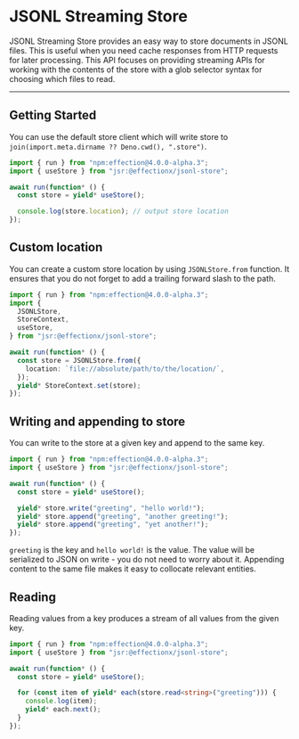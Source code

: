 # JSONL Streaming Store

JSONL Streaming Store provides an easy way to store documents in JSONL files.
This is useful when you need cache responses from HTTP requests for later
processing. This API focuses on providing streaming APIs for working with the
contents of the store with a glob selector syntax for choosing which files to
read.

---

## Getting Started

You can use the default store client which will write store to
`join(import.meta.dirname ?? Deno.cwd(), ".store")`.

```ts
import { run } from "npm:effection@4.0.0-alpha.3";
import { useStore } from "jsr:@effectionx/jsonl-store";

await run(function* () {
  const store = yield* useStore();

  console.log(store.location); // output store location
});
```

## Custom location

You can create a custom store location by using `JSONLStore.from` function. It
ensures that you do not forget to add a trailing forward slash to the path.

```ts
import { run } from "npm:effection@4.0.0-alpha.3";
import {
  JSONLStore,
  StoreContext,
  useStore,
} from "jsr:@effectionx/jsonl-store";

await run(function* () {
  const store = JSONLStore.from({
    location: `file://absolute/path/to/the/location/`,
  });
  yield* StoreContext.set(store);
});
```

## Writing and appending to store

You can write to the store at a given key and append to the same key.

```ts
import { run } from "npm:effection@4.0.0-alpha.3";
import { useStore } from "jsr:@effectionx/jsonl-store";

await run(function* () {
  const store = yield* useStore();

  yield* store.write("greeting", "hello world!");
  yield* store.append("greeting", "another greeting!");
  yield* store.append("greeting", "yet another!");
});
```

`greeting` is the key and `hello world!` is the value. The value will be
serialized to JSON on write - you do not need to worry about it. Appending
content to the same file makes it easy to collocate relevant entities.

## Reading

Reading values from a key produces a stream of all values from the given key.

```ts
import { run } from "npm:effection@4.0.0-alpha.3";
import { useStore } from "jsr:@effectionx/jsonl-store";

await run(function* () {
  const store = yield* useStore();

  for (const item of yield* each(store.read<string>("greeting"))) {
    console.log(item);
    yield* each.next();
  }
});
```
